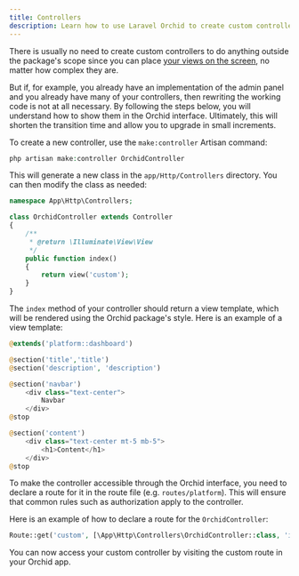 ```yaml
---
title: Controllers
description: Learn how to use Laravel Orchid to create custom controllers for your administration-style applications. Explore best practices for organizing and managing your controllers for optimal performance and scalability.
---
```



There is usually no need to create custom controllers to do anything outside the package's scope since you can place [your views on the screen](/en/docs/custom-template/#views), no matter how complex they are.

But if, for example, you already have an implementation of the admin panel and you already have many of your controllers, then rewriting the working code is not at all necessary. By following the steps below, you will understand how to show them in the Orchid interface. Ultimately, this will shorten the transition time and allow you to upgrade in small increments.

To create a new controller, use the `make:controller` Artisan command:

```php
php artisan make:controller OrchidController
```

This will generate a new class in the `app/Http/Controllers` directory. You can then modify the class as needed:

```php
namespace App\Http\Controllers;

class OrchidController extends Controller
{
    /**
     * @return \Illuminate\View\View
     */
    public function index()
    {
        return view('custom');
    }
}

```

The `index` method of your controller should return a view template, which will be rendered using the Orchid package's style. Here is an example of a view template:

```php
@extends('platform::dashboard')

@section('title','title')
@section('description', 'description')

@section('navbar')
    <div class="text-center">
        Navbar
    </div>
@stop

@section('content')
    <div class="text-center mt-5 mb-5">
        <h1>Content</h1>
    </div>
@stop
```

To make the controller accessible through the Orchid interface, you need to declare a route for it in the route file (e.g. `routes/platform`). This will ensure that common rules such as authorization apply to the controller.

Here is an example of how to declare a route for the `OrchidController`:

```php
Route::get('custom', [\App\Http\Controllers\OrchidController::class, 'index']);
```

You can now access your custom controller by visiting the custom route in your Orchid app.
